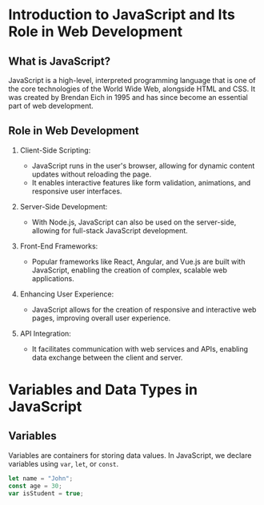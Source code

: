 # Introduction to JavaScript and Its Role in Web Development

## What is JavaScript?

JavaScript is a high-level, interpreted programming language that is one of the core technologies of the World Wide Web, alongside HTML and CSS. It was created by Brendan Eich in 1995 and has since become an essential part of web development.

## Role in Web Development

1. Client-Side Scripting:

   - JavaScript runs in the user's browser, allowing for dynamic content updates without reloading the page.
   - It enables interactive features like form validation, animations, and responsive user interfaces.

2. Server-Side Development:

   - With Node.js, JavaScript can also be used on the server-side, allowing for full-stack JavaScript development.

3. Front-End Frameworks:

   - Popular frameworks like React, Angular, and Vue.js are built with JavaScript, enabling the creation of complex, scalable web applications.

4. Enhancing User Experience:

   - JavaScript allows for the creation of responsive and interactive web pages, improving overall user experience.

5. API Integration:
   - It facilitates communication with web services and APIs, enabling data exchange between the client and server.

# Variables and Data Types in JavaScript

## Variables

Variables are containers for storing data values. In JavaScript, we declare variables using `var`, `let`, or `const`.

```javascript
let name = "John";
const age = 30;
var isStudent = true;
```
